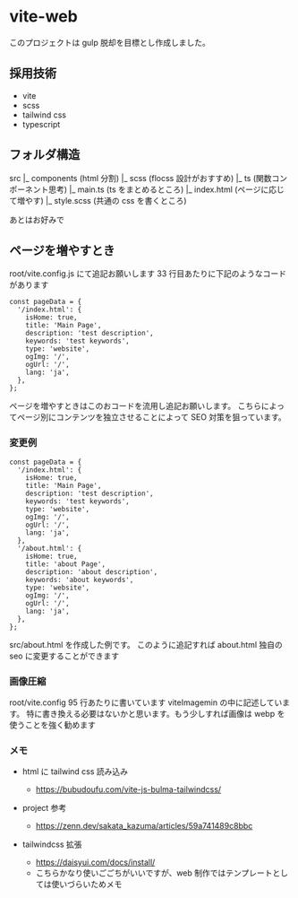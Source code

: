 # vite-web

このプロジェクトは gulp 脱却を目標とし作成しました。

## 採用技術

- vite
- scss
- tailwind css
- typescript

## フォルダ構造

src
|_ components (html 分割)
|_ scss (flocss 設計がおすすめ)
|_ ts (関数コンポーネント思考)
|_ main.ts (ts をまとめるところ)
|_ index.html (ページに応じて増やす)
|_ style.scss (共通の css を書くところ)

あとはお好みで

## ページを増やすとき

root/vite.config.js にて追記お願いします
33 行目あたりに下記のようなコードがあります

```
const pageData = {
  '/index.html': {
    isHome: true,
    title: 'Main Page',
    description: 'test description',
    keywords: 'test keywords',
    type: 'website',
    ogImg: '/',
    ogUrl: '/',
    lang: 'ja',
  },
};
```

ページを増やすときはこのおコードを流用し追記お願いします。
こちらによってページ別にコンテンツを独立させることによって SEO 対策を狙っています。

### 変更例

```
const pageData = {
  '/index.html': {
    isHome: true,
    title: 'Main Page',
    description: 'test description',
    keywords: 'test keywords',
    type: 'website',
    ogImg: '/',
    ogUrl: '/',
    lang: 'ja',
  },
  '/about.html': {
    isHome: true,
    title: 'about Page',
    description: 'about description',
    keywords: 'about keywords',
    type: 'website',
    ogImg: '/',
    ogUrl: '/',
    lang: 'ja',
  },
};
```

src/about.html を作成した例です。
このように追記すれば about.html 独自の seo に変更することができます

### 画像圧縮

root/vite.config 95 行あたりに書いています
viteImagemin の中に記述しています。
特に書き換える必要はないかと思います。もう少しすれば画像は webp を使うことを強く勧めます

### メモ

- html に tailwind css 読み込み

  - https://bubudoufu.com/vite-js-bulma-tailwindcss/

- project 参考

  - https://zenn.dev/sakata_kazuma/articles/59a741489c8bbc

- tailwindcss 拡張
  - https://daisyui.com/docs/install/
  - こちらかなり使いごごちがいいですが、web 制作ではテンプレートとしては使いづらいためメモ
